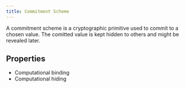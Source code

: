 ```yaml
---
title: Commitment Scheme
---
```


A commitment scheme is a cryptographic primitive used to commit to a chosen value. The comitted value is kept hidden to others and might be revealed later.


## Properties
* Computational binding
* Computational hiding

